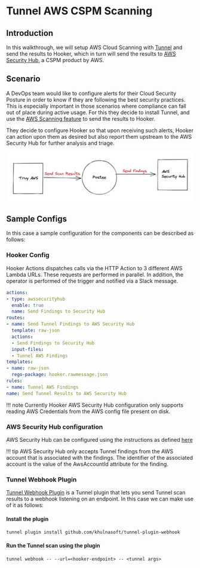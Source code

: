 # Tunnel AWS CSPM Scanning

## Introduction
In this walkthrough, we will setup AWS Cloud Scanning with [Tunnel](https://github.com/khulnasoft/tunnel) and send the results to Hooker, which in turn will send the results to [AWS Security Hub](https://aws.amazon.com/security-hub/), a CSPM product by AWS.

## Scenario
A DevOps team would like to configure alerts for their Cloud Security Posture in order to know if they are following the best security practices. This is especially important in those scenarios where compliance can fall out of place during active usage. For this they decide to install Tunnel, and use the [AWS Scanning feature](https://www.youtube.com/watch?v=XGfr-9CawV0) to send the results to Hooker.

They decide to configure Hooker so that upon receiving such alerts, Hooker can action upon them as desired but also report them upstream to the AWS Security Hub for further analysis and triage.

![img.png](assets/tunnel-aws-hooker.png)

## Sample Configs
In this case a sample configuration for the components can be described as follows:

### Hooker Config

Hooker Actions dispatches calls via the HTTP Action to 3 different AWS Lambda URLs. These requests are performed in parallel. In addition, the operator is performed of the trigger and notified via a Slack message.

```yaml
actions:
- type: awssecurityhub
  enable: true
  name: Send Findings to Security Hub
routes:
- name: Send Tunnel Findings to AWS Security Hub
  template: raw-json
  actions:
  - Send Findings to Security Hub
  input-files:
  - Tunnel AWS Findings
templates:
- name: raw-json
  rego-package: hooker.rawmessage.json
rules:
- name: Tunnel AWS Findings
name: Send Tunnel Results to AWS Security Hub
```

!!! note
    Currently Hooker AWS Security Hub configuration only supports reading AWS Credentials from the AWS config file present on disk.

### AWS Security Hub configuration
AWS Security Hub can be configured using the instructions as defined [here](https://docs.aws.amazon.com/securityhub/latest/userguide/securityhub-settingup.html)

!!! tip
    AWS Security Hub only accepts Tunnel findings from the AWS account that is associated with the findings. The identifier of the associated account is the value of the AwsAccountId attribute for the finding.

### Tunnel Webhook Plugin
[Tunnel Webhook Plugin](https://github.com/khulnasoft/tunnel-plugin-webhook) is a Tunnel plugin that lets you send Tunnel scan results to a webhook listening on an endpoint. In this case we can make use of it as follows:

#### Install the plugin
```shell
tunnel plugin install github.com/khulnasoft/tunnel-plugin-webhook
```

#### Run the Tunnel scan using the plugin
```shell
tunnel webhook -- --url=<hooker-endpoint> -- <tunnel args>
```